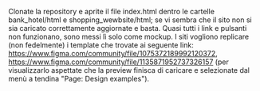 Clonate la repository e aprite il file index.html dentro le cartelle bank_hotel/html e shopping_wewbsite/html; se vi sembra che il sito non si sia caricato correttamente aggiornate e basta.
Quasi tutti i link e pulsanti non funzionano, sono messi lì solo come mockup.
I siti vogliono replicare (non fedelmente) i template che trovate ai seguente link: https://www.figma.com/community/file/1075372189992120372, https://www.figma.com/community/file/1135871952737326157 (per visualizzarlo aspettate che la preview finisca di caricare e selezionate dal menù a tendina "Page: Design examples").
